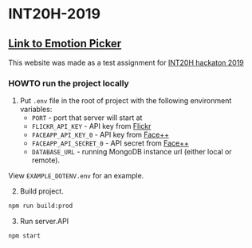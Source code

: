 # INT20H-2019

## [Link to Emotion Picker](https://emotionpicker.herokuapp.com/)

This website was made as a test assignment for
[INT20H hackaton 2019](http://int20h.best-kyiv.org/)

### HOWTO run the project locally

1. Put `.env` file in the root of project with the following environment variables:
    * `PORT` - port that server will start at
    * `FLICKR_API_KEY` - API key from [Flickr](https://www.flickr.com/services/api/)
    * `FACEAPP_API_KEY_0` - API key from [Face++](https://www.faceplusplus.com/)
    * `FACEAPP_API_SECRET_0` - API secret from [Face++](https://www.faceplusplus.com/)
    * `DATABASE_URL` - running MongoDB instance url (either local or remote).

View `EXAMPLE_DOTENV.env` for an example.

2. Build project.

```bash
npm run build:prod
```

3. Run server.API

```bash
npm start
```